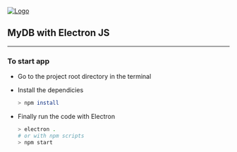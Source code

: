 [![Logo](https://readme-typing-svg.demolab.com?font=Fira+Code&weight=500&size=50&duration=4000&pause=2000&color=EB87F7&center=true&vCenter=true&width=1000&height=50&lines=MyDB)](https://github.com/devallabharath/)

## MyDB with Electron JS
---

### To start app

- Go to the project root directory in the terminal

- Install the dependicies
    ```sh
    > npm install
    ```
- Finally run the code with Electron
  ```sh
  > electron .
  # or with npm scripts
  > npm start
  ```

